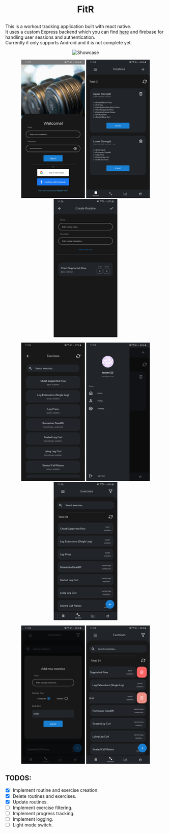 # <p align="center">FitR</p>
This is a workout tracking application built with react native.  
It uses a custom Express backend which you can find [here](https://github.com/bboti199/trackr-api) and firebase for handling user sessions and authentication.  
Currently it only supports Android and it is not complete yet.

<p align="center">
<img src="./screenshots/showcase.gif" alt="Showcase" width="300" />
</p>

<p align="middle">
<img src="./screenshots/login.png" alt="Login Page" width="200" />
<img src="./screenshots/routine_home.png" alt="Routine Page" width="200" />
<img src="./screenshots/create_routine.png" alt="Routine Creation Page" width="200" />
</p>

<p align="middle">
<img src="./screenshots/exercise_selection.png" alt="Exercise Selection Page" width="200" />
<img src="./screenshots/drawer.png" alt="Drawer" width="200" />
<img src="./screenshots/exercises.png" alt="Exercises Page" width="200" />
</p>
<p align="middle">
<img src="./screenshots/create_exercise.png" alt="Exercise Creation Page" width="200" />
<img src="./screenshots/delete_exercise.png" alt="Delete Exercise Page" width="200" />
</p>

## TODOS:
- [x] Implement routine and exercise creation.
- [x] Delete routines and exercises.
- [x] Update routines.
- [ ] Implement exercise filtering.
- [ ] Implement progress tracking.
- [ ] Implement logging.
- [ ] Light mode switch.